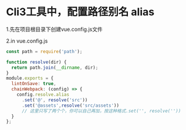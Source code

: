 # Cli3工具中，配置路径别名 alias
1.先在项目根目录下创建vue.config.js文件

2.in vue.config.js
``` js
const path = require('path');

function resolve(dir) {
  return path.join(__dirname, dir);
}
module.exports = {
  lintOnSave: true,
  chainWebpack: (config) => {
    config.resolve.alias
      .set('@', resolve('src'))
      .set('@assets',resolve('src/assets'))
      // 这里只写了两个个，你可以自己再加，按这种格式.set('', resolve(''))
  }
};
```